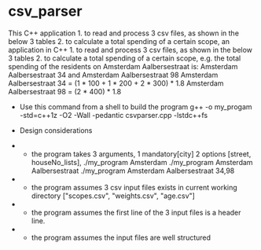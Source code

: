 # csv_parser

This C++ application
    1. to read and process 3 csv files, as shown in the below 3 tables
    2. to calculate a total spending of a certain scope, 
   an application in C++
    1. to read and process 3 csv files, as shown in the below 3 tables
    2. to calculate a total spending of a certain scope, 
        e.g. the total spending of the residents on Amsterdam Aalbersestraat is: Amsterdam Aalbersestraat 34 and Amsterdam Aalbersestraat 98
                 Amsterdam Aalbersestraat 34 = (1 * 100 + 1 * 200 + 2 * 300) * 1.8
                 Amsterdam Aalbersestraat 98 = (2 * 400) * 1.8
 

 * Use this command from a shell to build the program
   g++ -o my_progam -std=c++1z -O2 -Wall -pedantic csvparser.cpp -lstdc++fs
   
* Design considerations 

 * - the program takes 3 arguments, 1 mandatory[city] 2 options [street, houseNo_lists],
    ./my_program Amsterdam
    ./my_program Amsterdam Aalbersestraat
    ./my_program Amsterdam Aalbersestraat 34,98
    
 * - the program assumes 3 csv input files exists in current working directory ["scopes.csv", "weights.csv", "age.csv"]
 * - the program assumes the first line of the 3 input files  is a header line.
 * - the program assumes the input files are well structured
                
